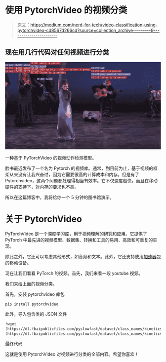 # 使用 PytorchVideo 的视频分类

> 原文：<https://medium.com/nerd-for-tech/video-classification-using-pytorchvideo-cd8567d266cd?source=collection_archive---------9----------------------->

## 现在用几行代码对任何视频进行分类

![](img/cce055cc261ac214a41e4fcd6f0f7c36.png)

一种基于 PyTorchVideo 的视频动作检测模型。

脸书最近发布了一个名为 Pytorch 的视频库。通常，到目前为止，基于视频的框架从来没有让我兴奋过，因为它需要很高的计算成本和内存。但是有了 Pytorchvideo，这两个问题都处理得相当有效率。它不仅速度超快，而且在移动硬件的支持下，对内存的要求也不高。

所以在这篇博客中，我将给你一个 5 分钟的图书馆演示。

# 关于 PytorchVideo

PyTorchVideo 是一个深度学习库，用于视频理解的研究和应用。它提供了 PyTorch 中最先进的视频模型、数据集、转换和工具的易用、高效和可重复的实现。

除此之外，它还可以考虑其他形式，如音频和文本。此外，它还支持使用[加速器](https://pytorchvideo.readthedocs.io/en/latest/accelerator.html)包的移动设备。

现在让我们看看 PyTorch 的视频。首先，我们来看一段 youtube 视频。

我们来给上面的视频分类。

首先，安装 pytorchvideo 库包

```
pip install pytorchvideo
```

此外，导入包含类的 JSON 文件

```
!wget [https://dl.fbaipublicfiles.com/pyslowfast/dataset/class_names/kinetics_classnames.json](https://dl.fbaipublicfiles.com/pyslowfast/dataset/class_names/kinetics_classnames.json)
```

最终代码

这就是使用 PytorchVideo 对视频进行分类的全部内容。希望你喜欢！